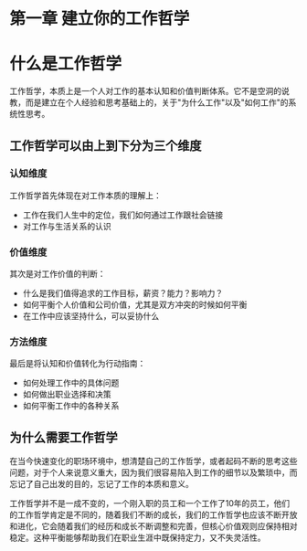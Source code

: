 # 第一章 建立你的工作哲学

# 什么是工作哲学

工作哲学，本质上是一个人对工作的基本认知和价值判断体系。它不是空洞的说教，而是建立在个人经验和思考基础上的，关于"为什么工作"以及"如何工作"的系统性思考。

## 工作哲学可以由上到下分为三个维度

### 认知维度
工作哲学首先体现在对工作本质的理解上：

- 工作在我们人生中的定位，我们如何通过工作跟社会链接
- 对工作与生活关系的认识

### 价值维度
其次是对工作价值的判断：

- 什么是我们值得追求的工作目标，薪资？能力？影响力？
- 如何平衡个人价值和公司价值，尤其是双方冲突的时候如何平衡
- 在工作中应该坚持什么，可以妥协什么

### 方法维度
最后是将认知和价值转化为行动指南：

- 如何处理工作中的具体问题
- 如何做出职业选择和决策
- 如何平衡工作中的各种关系

## 为什么需要工作哲学

在当今快速变化的职场环境中，想清楚自己的工作哲学，或者起码不断的思考这些问题，对于个人来说意义重大，因为我们很容易陷入到工作的细节以及繁琐中，而忘记了自己出发的目的，忘记了工作的本质和意义。

工作哲学并不是一成不变的，一个刚入职的员工和一个工作了10年的员工，他们的工作哲学肯定是不同的，随着我们不断的成长，我们的工作哲学也应该不断开放和进化，它会随着我们的经历和成长不断调整和完善，但核心价值观则应保持相对稳定。这种平衡能够帮助我们在职业生涯中既保持定力，又不失灵活性。

